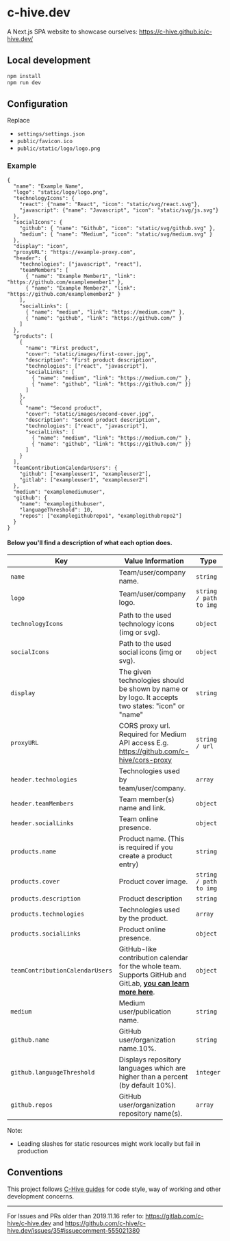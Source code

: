 # c-hive.dev

A Next.js SPA website to showcase ourselves: https://c-hive.github.io/c-hive.dev/

## Local development

```bash
npm install
npm run dev
```

## Configuration

Replace
- `settings/settings.json`
- `public/favicon.ico`
- `public/static/logo/logo.png`

### Example

```
{
  "name": "Example Name",
  "logo": "static/logo/logo.png",
  "technologyIcons": {
    "react": {"name": "React", "icon": "static/svg/react.svg"},
    "javascript": {"name": "Javascript", "icon": "static/svg/js.svg"}
  },
  "socialIcons": {
    "github": { "name": "Github", "icon": "static/svg/github.svg" },
    "medium": { "name": "Medium", "icon": "static/svg/medium.svg" }
  },
  "display": "icon",
  "proxyURL": "https://example-proxy.com",
  "header": {
    "technologies": ["javascript", "react"],
    "teamMembers": [
      { "name": "Example Member1", "link": "https://github.com/examplemember1" },
      { "name": "Example Member2", "link": "https://github.com/examplemember2" }
    ],
    "socialLinks": [
      { "name": "medium", "link": "https://medium.com/" },
      { "name": "github", "link": "https://github.com/" }
    ]
  },
  "products": [
    {
      "name": "First product",
      "cover": "static/images/first-cover.jpg",
      "description": "First product description",
      "technologies": ["react", "javascript"],
      "socialLinks": [
        { "name": "medium", "link": "https://medium.com/" },
        { "name": "github", "link": "https://github.com/" }}
      ]
    },
    {
      "name": "Second product",
      "cover": "static/images/second-cover.jpg",
      "description": "Second product description",
      "technologies": ["react", "javascript"],
      "socialLinks": [
        { "name": "medium", "link": "https://medium.com/" },
        { "name": "github", "link": "https://github.com/" }}
      ]
    }
  ],
  "teamContributionCalendarUsers": {
    "github": ["exampleuser1", "exampleuser2"],
    "gitlab": ["exampleuser1", "exampleuser2"]
  },
  "medium": "examplemediumuser",
  "github": {
    "name": "examplegithubuser",
    "languageThreshold": 10,
    "repos": ["examplegithubrepo1", "examplegithubrepo2"]
  }
}
```

#### Below you'll find a description of what each option does.

| Key                             | Value Information                                                                                                                                                      | Type                   | Required |
| ------------------------------- | ---------------------------------------------------------------------------------------------------------------------------------------------------------------------- | ---------------------- | -------- |
| `name`                          | Team/user/company name.                                                                                                                                                | `string`               | **No**   |
| `logo`                          | Team/user/company logo.                                                                                                                                                | `string / path to img` | **No**   |
| `technologyIcons`               | Path to the used technology icons (img or svg).                                                                                           | `object`               | **No**   |
| `socialIcons`               | Path to the used social icons (img or svg).                                                                                           | `object`               | **No**   |
| `display`                       | The given technologies should be shown by name or by logo. It accepts two states: "icon" or "name"                                                                     | `string`               | **No**   |
| `proxyURL`                      | CORS proxy url. Required for Medium API access E.g. https://github.com/c-hive/cors-proxy                                                                               | `string / url`         | **No**   |
| `header.technologies`           | Technologies used by team/user/company.                                                                                                                                | `array`                | **No**   |
| `header.teamMembers`            | Team member(s) name and link.                                                                                                                                          | `object`               | **No**   |
| `header.socialLinks`            | Team online presence.                                                                                                                                          | `object`               | **No**   |
| `products.name`            | Product name. (This is required if you create a product entry)                                                                                                                                          | `string`               | **Yes**   |
| `products.cover`            | Product cover image.                                                                                                                                          | `string / path to img`               | **No**   |
| `products.description`            | Product description                                                                                                                                          | `string`               | **No**   |
| `products.technologies`            | Technologies used by the product.                                                                                                                                          | `array`               | **No**   |
| `products.socialLinks`            | Product online presence.                                                                                                                                          | `object`               | **No**   |
| `teamContributionCalendarUsers` | GitHub-like contribution calendar for the whole team. Supports GitHub and GitLab, **[you can learn more here](https://github.com/c-hive/team-contribution-calendar)**. | `object`               | **No**   |
| `medium`                        | Medium user/publication name.                                                                                                                                          | `string`               | **No**   |
| `github.name`                        | GitHub user/organization name.10%.                                                                                                                  | `string`               | **No**   |
| `github.languageThreshold`                        | Displays repository languages which are higher than a percent (by default 10%).                                                                                                                     | `integer`               | **No**   |
| `github.repos`                        | GitHub user/organization repository name(s).                                                                                                                  | `array`               | **No**   |

Note:
- Leading slashes for static resources might work locally but fail in production

## Conventions

This project follows [C-Hive guides](https://github.com/c-hive/guides) for code style, way of working and other development concerns.

---

For Issues and PRs older than 2019.11.16 refer to: https://gitlab.com/c-hive/c-hive.dev and https://github.com/c-hive/c-hive.dev/issues/35#issuecomment-555021380
